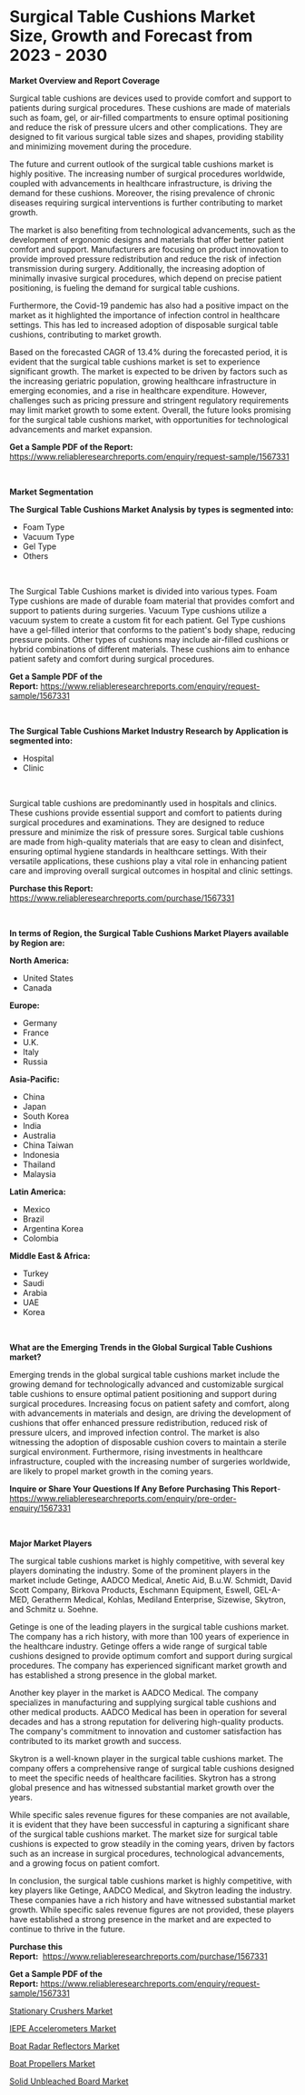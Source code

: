 <p><h1>Surgical Table Cushions Market Size, Growth and Forecast from 2023 - 2030</h1></p><p><strong>Market Overview and Report Coverage</strong></p>
<p><p>Surgical table cushions are devices used to provide comfort and support to patients during surgical procedures. These cushions are made of materials such as foam, gel, or air-filled compartments to ensure optimal positioning and reduce the risk of pressure ulcers and other complications. They are designed to fit various surgical table sizes and shapes, providing stability and minimizing movement during the procedure.</p><p>The future and current outlook of the surgical table cushions market is highly positive. The increasing number of surgical procedures worldwide, coupled with advancements in healthcare infrastructure, is driving the demand for these cushions. Moreover, the rising prevalence of chronic diseases requiring surgical interventions is further contributing to market growth.</p><p>The market is also benefiting from technological advancements, such as the development of ergonomic designs and materials that offer better patient comfort and support. Manufacturers are focusing on product innovation to provide improved pressure redistribution and reduce the risk of infection transmission during surgery. Additionally, the increasing adoption of minimally invasive surgical procedures, which depend on precise patient positioning, is fueling the demand for surgical table cushions.</p><p>Furthermore, the Covid-19 pandemic has also had a positive impact on the market as it highlighted the importance of infection control in healthcare settings. This has led to increased adoption of disposable surgical table cushions, contributing to market growth.</p><p>Based on the forecasted CAGR of 13.4% during the forecasted period, it is evident that the surgical table cushions market is set to experience significant growth. The market is expected to be driven by factors such as the increasing geriatric population, growing healthcare infrastructure in emerging economies, and a rise in healthcare expenditure. However, challenges such as pricing pressure and stringent regulatory requirements may limit market growth to some extent. Overall, the future looks promising for the surgical table cushions market, with opportunities for technological advancements and market expansion.</p></p>
<p><strong>Get a Sample PDF of the Report:</strong> <a href="https://www.reliableresearchreports.com/enquiry/request-sample/1567331">https://www.reliableresearchreports.com/enquiry/request-sample/1567331</a></p>
<p>&nbsp;</p>
<p><strong>Market Segmentation</strong></p>
<p><strong>The Surgical Table Cushions Market Analysis by types is segmented into:</strong></p>
<p><ul><li>Foam Type</li><li>Vacuum Type</li><li>Gel Type</li><li>Others</li></ul></p>
<p>&nbsp;</p>
<p><p>The Surgical Table Cushions market is divided into various types. Foam Type cushions are made of durable foam material that provides comfort and support to patients during surgeries. Vacuum Type cushions utilize a vacuum system to create a custom fit for each patient. Gel Type cushions have a gel-filled interior that conforms to the patient's body shape, reducing pressure points. Other types of cushions may include air-filled cushions or hybrid combinations of different materials. These cushions aim to enhance patient safety and comfort during surgical procedures.</p></p>
<p><strong>Get a Sample PDF of the Report:</strong>&nbsp;<a href="https://www.reliableresearchreports.com/enquiry/request-sample/1567331">https://www.reliableresearchreports.com/enquiry/request-sample/1567331</a></p>
<p>&nbsp;</p>
<p><strong>The Surgical Table Cushions Market Industry Research by Application is segmented into:</strong></p>
<p><ul><li>Hospital</li><li>Clinic</li></ul></p>
<p>&nbsp;</p>
<p><p>Surgical table cushions are predominantly used in hospitals and clinics. These cushions provide essential support and comfort to patients during surgical procedures and examinations. They are designed to reduce pressure and minimize the risk of pressure sores. Surgical table cushions are made from high-quality materials that are easy to clean and disinfect, ensuring optimal hygiene standards in healthcare settings. With their versatile applications, these cushions play a vital role in enhancing patient care and improving overall surgical outcomes in hospital and clinic settings.</p></p>
<p><strong>Purchase this Report:</strong>&nbsp; <a href="https://www.reliableresearchreports.com/purchase/1567331">https://www.reliableresearchreports.com/purchase/1567331</a></p>
<p>&nbsp;</p>
<p><strong>In terms of Region, the Surgical Table Cushions Market Players available by Region are:</strong></p>
<p>
    <p> <strong> North America: </strong>
        <ul>
            <li>United States</li>
            <li>Canada</li>
        </ul>
        </p> 
    <p> <strong> Europe: </strong>
        <ul>
            <li>Germany</li>
            <li>France</li>
            <li>U.K.</li>
            <li>Italy</li>
            <li>Russia</li>
        </ul>
        </p> 
    <p> <strong> Asia-Pacific: </strong>
        <ul>
            <li>China</li>
            <li>Japan</li>
            <li>South Korea</li>
            <li>India</li>
            <li>Australia</li>
            <li>China Taiwan</li>
            <li>Indonesia</li>
            <li>Thailand</li>
            <li>Malaysia</li>
        </ul>
        </p> 
    <p> <strong> Latin America: </strong>
        <ul>
            <li>Mexico</li>
            <li>Brazil</li>
            <li>Argentina Korea</li>
            <li>Colombia</li>
        </ul>
        </p> 
    <p> <strong> Middle East & Africa: </strong>
        <ul>
            <li>Turkey</li>
            <li>Saudi</li>
            <li>Arabia</li>
            <li>UAE</li>
            <li>Korea</li>
        </ul>
    </p>
    </p>
<p>&nbsp;</p>
<p><strong>What are the Emerging Trends in the Global Surgical Table Cushions market?</strong></p>
<p><p>Emerging trends in the global surgical table cushions market include the growing demand for technologically advanced and customizable surgical table cushions to ensure optimal patient positioning and support during surgical procedures. Increasing focus on patient safety and comfort, along with advancements in materials and design, are driving the development of cushions that offer enhanced pressure redistribution, reduced risk of pressure ulcers, and improved infection control. The market is also witnessing the adoption of disposable cushion covers to maintain a sterile surgical environment. Furthermore, rising investments in healthcare infrastructure, coupled with the increasing number of surgeries worldwide, are likely to propel market growth in the coming years.</p></p>
<p><strong>Inquire or Share Your Questions If Any Before Purchasing This Report</strong>- <a href="https://www.reliableresearchreports.com/enquiry/pre-order-enquiry/1567331">https://www.reliableresearchreports.com/enquiry/pre-order-enquiry/1567331</a></p>
<p>&nbsp;</p>
<p><strong>Major Market Players</strong></p>
<p><p>The surgical table cushions market is highly competitive, with several key players dominating the industry. Some of the prominent players in the market include Getinge, AADCO Medical, Anetic Aid, B.u.W. Schmidt, David Scott Company, Birkova Products, Eschmann Equipment, Eswell, GEL-A-MED, Geratherm Medical, Kohlas, Mediland Enterprise, Sizewise, Skytron, and Schmitz u. Soehne.</p><p>Getinge is one of the leading players in the surgical table cushions market. The company has a rich history, with more than 100 years of experience in the healthcare industry. Getinge offers a wide range of surgical table cushions designed to provide optimum comfort and support during surgical procedures. The company has experienced significant market growth and has established a strong presence in the global market.</p><p>Another key player in the market is AADCO Medical. The company specializes in manufacturing and supplying surgical table cushions and other medical products. AADCO Medical has been in operation for several decades and has a strong reputation for delivering high-quality products. The company's commitment to innovation and customer satisfaction has contributed to its market growth and success.</p><p>Skytron is a well-known player in the surgical table cushions market. The company offers a comprehensive range of surgical table cushions designed to meet the specific needs of healthcare facilities. Skytron has a strong global presence and has witnessed substantial market growth over the years.</p><p>While specific sales revenue figures for these companies are not available, it is evident that they have been successful in capturing a significant share of the surgical table cushions market. The market size for surgical table cushions is expected to grow steadily in the coming years, driven by factors such as an increase in surgical procedures, technological advancements, and a growing focus on patient comfort.</p><p>In conclusion, the surgical table cushions market is highly competitive, with key players like Getinge, AADCO Medical, and Skytron leading the industry. These companies have a rich history and have witnessed substantial market growth. While specific sales revenue figures are not provided, these players have established a strong presence in the market and are expected to continue to thrive in the future.</p></p>
<p><strong>Purchase this Report:</strong>&nbsp;&nbsp;<a href="https://www.reliableresearchreports.com/purchase/1567331">https://www.reliableresearchreports.com/purchase/1567331</a></p>
<p></p>
<p><strong>Get a Sample PDF of the Report:</strong>&nbsp;<a href="https://www.reliableresearchreports.com/enquiry/request-sample/1567331">https://www.reliableresearchreports.com/enquiry/request-sample/1567331</a></p>
<p><p><a href="https://medium.com/@humanhydrohq/stationary-crushers-market-size-growth-forecast-2023-2030-83e94346723d">Stationary Crushers Market</a></p><p><a href="https://www.linkedin.com/pulse/iepe-accelerometers-market-challenges-opportunities-growth-wx5se/">IEPE Accelerometers Market</a></p><p><a href="https://www.linkedin.com/pulse/boat-radar-reflectors-market-research-report-unlocks-analysis-z2pye/">Boat Radar Reflectors Market</a></p><p><a href="https://www.linkedin.com/pulse/boat-propellers-market-size-share-global-analysis-report-o5xbe/">Boat Propellers Market</a></p><p><a href="https://medium.com/@holliswelch2023/solid-unbleached-board-market-size-growth-forecast-2023-2030-556fdd35d3fd">Solid Unbleached Board Market</a></p></p>